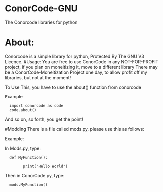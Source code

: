 # ConorCode-GNU
The Conorcode libraries for python
# About:
Conorcode is a simple library for python, Protected By The GNU V3 Licence.
#Usage:
You are free to use ConorCode in any NOT-FOR-PROFIT project, if you plan on moneitizing it, move to a different library
There may be a ConorCode-Moneitization Project one day, to allow profit off my libraries, but not at the moment!

To Use This, you have to use the about() function from conorcode

Example

      import conorcode as code
      code.about()

And so on, so forth, you get the point!

#Modding
There is a file called mods.py, please use this as follows:

Example:

In Mods.py, type: 

      def MyFunction():

            print("Hello World")
      
Then in ConorCode.py, type:

      mods.MyFunction()
